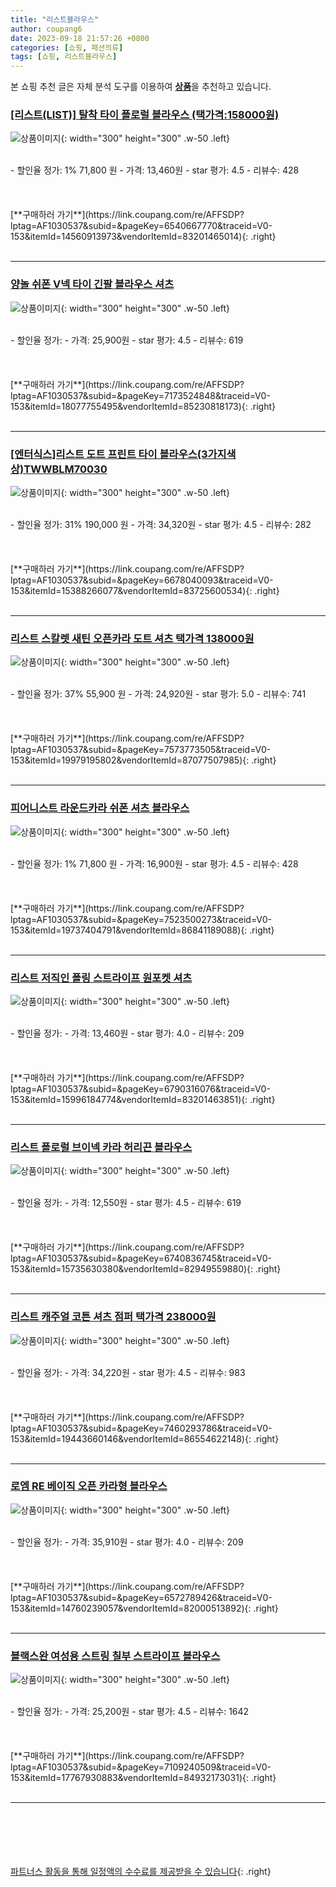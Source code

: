 ```yaml
---
title: "리스트블라우스"
author: coupang6
date: 2023-09-18 21:57:26 +0800
categories: [쇼핑, 패션의류]
tags: [쇼핑, 리스트블라우스]
---
```


본 쇼핑 추천 글은 자체 분석 도구를 이용하여 [**상품**](https://link.coupang.com/a/bao1ui)을 추천하고 있습니다.

### [[리스트(LIST)] 탈착 타이 플로럴 블라우스 (택가격:158000원)](https://link.coupang.com/re/AFFSDP?lptag=AF1030537&subid=&pageKey=6540667770&traceid=V0-153&itemId=14560913973&vendorItemId=83201465014)

![상품이미지](https://thumbnail7.coupangcdn.com/thumbnails/remote/230x230ex/image/vendor_inventory/3d5f/c7cbde49ea3bfcd9717ad982d80fcb9afe251c8d5d6a1f8e9e46fcf42a36.jpg){: width="300" height="300" .w-50 .left}


<br>
- 할인율 정가: 1%  71,800   원
- 가격: 13,460원
- star 평가: 4.5
- 리뷰수: 428
<br>
<br>
<br>
<br>
[**구매하러 가기**](https://link.coupang.com/re/AFFSDP?lptag=AF1030537&subid=&pageKey=6540667770&traceid=V0-153&itemId=14560913973&vendorItemId=83201465014){: .right}
<br>
<br>

---

### [양놀 쉬폰 V넥 타이 긴팔 블라우스 셔츠](https://link.coupang.com/re/AFFSDP?lptag=AF1030537&subid=&pageKey=7173524848&traceid=V0-153&itemId=18077755495&vendorItemId=85230818173)

![상품이미지](https://thumbnail6.coupangcdn.com/thumbnails/remote/230x230ex/image/vendor_inventory/aa62/4d158122fe67adb60e5a08ffa50aaadebc7cc8260b5c326d0a74632d8b52.jpg){: width="300" height="300" .w-50 .left}


<br>
- 할인율 정가: 
- 가격: 25,900원
- star 평가: 4.5
- 리뷰수: 619
<br>
<br>
<br>
<br>
[**구매하러 가기**](https://link.coupang.com/re/AFFSDP?lptag=AF1030537&subid=&pageKey=7173524848&traceid=V0-153&itemId=18077755495&vendorItemId=85230818173){: .right}
<br>
<br>

---

### [[엔터식스]리스트 도트 프린트 타이 블라우스(3가지색상)TWWBLM70030](https://link.coupang.com/re/AFFSDP?lptag=AF1030537&subid=&pageKey=6678040093&traceid=V0-153&itemId=15388266077&vendorItemId=83725600534)

![상품이미지](https://thumbnail10.coupangcdn.com/thumbnails/remote/230x230ex/image/vendor_inventory/33a4/b58110a4b6c6e465041572e45943da4147a300e4b6fa02cdccebb11abe65.jpg){: width="300" height="300" .w-50 .left}


<br>
- 할인율 정가: 31%  190,000   원
- 가격: 34,320원
- star 평가: 4.5
- 리뷰수: 282
<br>
<br>
<br>
<br>
[**구매하러 가기**](https://link.coupang.com/re/AFFSDP?lptag=AF1030537&subid=&pageKey=6678040093&traceid=V0-153&itemId=15388266077&vendorItemId=83725600534){: .right}
<br>
<br>

---

### [리스트 스칼렛 새틴 오픈카라 도트 셔츠 택가격 138000원](https://link.coupang.com/re/AFFSDP?lptag=AF1030537&subid=&pageKey=7573773505&traceid=V0-153&itemId=19979195802&vendorItemId=87077507985)

![상품이미지](https://thumbnail10.coupangcdn.com/thumbnails/remote/230x230ex/image/vendor_inventory/7c84/32f52388ae8e324dfa439b8a6f68509dbfeb219c8f6e7e0e641149b5d567.jpg){: width="300" height="300" .w-50 .left}


<br>
- 할인율 정가: 37%  55,900   원
- 가격: 24,920원
- star 평가: 5.0
- 리뷰수: 741
<br>
<br>
<br>
<br>
[**구매하러 가기**](https://link.coupang.com/re/AFFSDP?lptag=AF1030537&subid=&pageKey=7573773505&traceid=V0-153&itemId=19979195802&vendorItemId=87077507985){: .right}
<br>
<br>

---

### [피어니스트 라운드카라 쉬폰 셔츠 블라우스](https://link.coupang.com/re/AFFSDP?lptag=AF1030537&subid=&pageKey=7523500273&traceid=V0-153&itemId=19737404791&vendorItemId=86841189088)

![상품이미지](https://thumbnail10.coupangcdn.com/thumbnails/remote/230x230ex/image/rs_quotation_api/emxv0xi6/3ed2b3836b8649ebb229813e422a41c5.jpeg){: width="300" height="300" .w-50 .left}


<br>
- 할인율 정가: 1%  71,800   원
- 가격: 16,900원
- star 평가: 4.5
- 리뷰수: 428
<br>
<br>
<br>
<br>
[**구매하러 가기**](https://link.coupang.com/re/AFFSDP?lptag=AF1030537&subid=&pageKey=7523500273&traceid=V0-153&itemId=19737404791&vendorItemId=86841189088){: .right}
<br>
<br>

---

### [리스트 저직인 폴링 스트라이프 원포켓 셔츠](https://link.coupang.com/re/AFFSDP?lptag=AF1030537&subid=&pageKey=6790316076&traceid=V0-153&itemId=15996184774&vendorItemId=83201463851)

![상품이미지](https://thumbnail10.coupangcdn.com/thumbnails/remote/230x230ex/image/vendor_inventory/4548/d2417712ba9b342ca5685ba5c3543dfc1fd4a85637bac70ff43133f228a5.jpg){: width="300" height="300" .w-50 .left}


<br>
- 할인율 정가: 
- 가격: 13,460원
- star 평가: 4.0
- 리뷰수: 209
<br>
<br>
<br>
<br>
[**구매하러 가기**](https://link.coupang.com/re/AFFSDP?lptag=AF1030537&subid=&pageKey=6790316076&traceid=V0-153&itemId=15996184774&vendorItemId=83201463851){: .right}
<br>
<br>

---

### [리스트 플로럴 브이넥 카라 허리끈 블라우스](https://link.coupang.com/re/AFFSDP?lptag=AF1030537&subid=&pageKey=6740836745&traceid=V0-153&itemId=15735630380&vendorItemId=82949559880)

![상품이미지](https://thumbnail10.coupangcdn.com/thumbnails/remote/230x230ex/image/vendor_inventory/91f1/be19f0d0987876527b24322d19541901aefbc926adb85ed62d653cf49a27.jpg){: width="300" height="300" .w-50 .left}


<br>
- 할인율 정가: 
- 가격: 12,550원
- star 평가: 4.5
- 리뷰수: 619
<br>
<br>
<br>
<br>
[**구매하러 가기**](https://link.coupang.com/re/AFFSDP?lptag=AF1030537&subid=&pageKey=6740836745&traceid=V0-153&itemId=15735630380&vendorItemId=82949559880){: .right}
<br>
<br>

---

### [리스트 캐주얼 코튼 셔츠 점퍼 택가격 238000원](https://link.coupang.com/re/AFFSDP?lptag=AF1030537&subid=&pageKey=7460293786&traceid=V0-153&itemId=19443660146&vendorItemId=86554622148)

![상품이미지](https://thumbnail6.coupangcdn.com/thumbnails/remote/230x230ex/image/vendor_inventory/9e61/dfcbb70b7ba71c22f599d062ce36f8654af98c9c9beb430c600c30cd55c9.jpg){: width="300" height="300" .w-50 .left}


<br>
- 할인율 정가: 
- 가격: 34,220원
- star 평가: 4.5
- 리뷰수: 983
<br>
<br>
<br>
<br>
[**구매하러 가기**](https://link.coupang.com/re/AFFSDP?lptag=AF1030537&subid=&pageKey=7460293786&traceid=V0-153&itemId=19443660146&vendorItemId=86554622148){: .right}
<br>
<br>

---

### [로엠 RE 베이직 오픈 카라형 블라우스](https://link.coupang.com/re/AFFSDP?lptag=AF1030537&subid=&pageKey=6572789426&traceid=V0-153&itemId=14760239057&vendorItemId=82000513892)

![상품이미지](https://thumbnail9.coupangcdn.com/thumbnails/remote/230x230ex/image/rs_quotation_api/rqpebl2w/97e4103a786b4e4dab1cc6dc58334620.jpg){: width="300" height="300" .w-50 .left}


<br>
- 할인율 정가: 
- 가격: 35,910원
- star 평가: 4.0
- 리뷰수: 209
<br>
<br>
<br>
<br>
[**구매하러 가기**](https://link.coupang.com/re/AFFSDP?lptag=AF1030537&subid=&pageKey=6572789426&traceid=V0-153&itemId=14760239057&vendorItemId=82000513892){: .right}
<br>
<br>

---

### [블랙스완 여성용 스트링 칠부 스트라이프 블라우스](https://link.coupang.com/re/AFFSDP?lptag=AF1030537&subid=&pageKey=7109240509&traceid=V0-153&itemId=17767930883&vendorItemId=84932173031)

![상품이미지](https://thumbnail6.coupangcdn.com/thumbnails/remote/230x230ex/image/rs_quotation_api/l8r2dpaa/2fe0b2a4a13a4369831ca2aeea3a744e.jpg){: width="300" height="300" .w-50 .left}


<br>
- 할인율 정가: 
- 가격: 25,200원
- star 평가: 4.5
- 리뷰수: 1642
<br>
<br>
<br>
<br>
[**구매하러 가기**](https://link.coupang.com/re/AFFSDP?lptag=AF1030537&subid=&pageKey=7109240509&traceid=V0-153&itemId=17767930883&vendorItemId=84932173031){: .right}
<br>
<br>

---
<br><br><br><br><br> [파트너스 활동을 통해 일정액의 수수료를 제공받을 수 있습니다](https://link.coupang.com/a/bao1ui){: .right}
